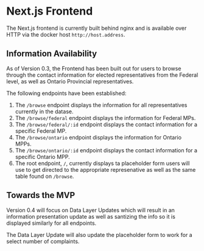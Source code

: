 # Next.js Frontend

The Next.js frontend is currently built behind nginx and is available over HTTP via the docker host `http://host.address`.

## Information Availability

As of Version 0.3, the Frontend has been built out for users to browse through the contact information for elected representatives from the Federal level, as well as Ontario Provincial representatives.

The following endpoints have been established:

1. The `/browse` endpoint displays the information for all representatives currently in the datase. 
2. The `/browse/federal` endpoint displays the information for Federal MPs.
3. The `/browse/federal/:id` endpoint displays the contact information for a specific Federal MP.
4. The `/browse/ontario` endpoint displays the information for Ontario MPPs.
5. The `/browse/ontario/:id` endpoint displays the contact information for a specific Ontario MPP.
6. The root endpoint, `/`, currently displays ta placeholder form users will use to get directed to the appropriate represenative as well as the same table found on `/browse`.

## Towards the MVP

Version 0.4 will focus on Data Layer Updates which will result in an information presentation update as well as santizing the info so it is displayed similarly for all endpoints.  

The Data Layer Update will also update the placeholder form to work for a select number of complaints. 
